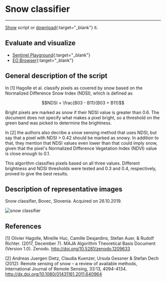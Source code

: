 # Snow classifier
---


<a href="#" id='togglescript'>Show</a> script or [download](script.js){:target="_blank"} it.
<div id='script_view' style="display:none">
{% highlight javascript %}
      {% include_relative script.js %}
{% endhighlight %}
</div>

## Evaluate and visualize
 - [Sentinel Playground](https://apps.sentinel-hub.com/sentinel-playground/?source=S2&lat=41.9027835&lng=12.496365500000024&zoom=12&evalscripturl=https://raw.githubusercontent.com/sentinel-hub/customScripts/master/sentinel-2/snow_classifier/script.js){:target="_blank"}    
 - [EO Browser](https://apps.sentinel-hub.com/eo-browser/?lat=46.35647&lng=13.47542&zoom=13&time=2019-10-26&preset=CUSTOM&datasource=Sentinel-2%20L1C&layers=B01,B02,B03&evalscript=ICB2YXIgTkRTSSA9IChCMDMgLSBCMTEpIC8gKEIwMyArIEIxMSk7CnZhciBORFZJID0gKEIwOCAtIEIwNCkgLyAoQjA4ICsgQjA0KTsKdmFyIGdhaW4gPSAyLjU7CgpmdW5jdGlvbiBzaShhKSB7CiAgICByZXR1cm4gKGE%2BPTAuNCkgPyAxIDogKE1hdGguYWJzKE5EVkkgLSAwLjEpIDw9IDAuMDI1ID8gMSA6IDApOwp9CgpmdW5jdGlvbiBicihhKSB7CiAgICByZXR1cm4gYT4wLjM7Cn0KICAgCnZhciB2ID0gc2koTkRTSSkgJiYgYnIoQjAzKTsKCnJldHVybiAodj09MSkgPyBbMS4wLDAuOCwwLjRdIDogW0IwNCwgQjAzLCBCMDJdLm1hcChhID0%2BIGdhaW4gKiBhKTs%3D){:target="_blank"}   

## General description of the script

In [1] Hagolle et al. classify pixels as covered by snow based on the Normalized Difference Snow Index (NDSI), which is defined as 

$$NDSI = \frac{B03 - B11}{B03 + B11}$$

Bright pixels are marked as snow if  their NDSI value is greater than 0.6. The document does not specify what
 makes a pixel bright, so a threshold on the green band was picked to determine the brightness.
 
In [2] the authors also decribe a snow sensing method that uses NDSI, but say that a pixel with NDSI > 0.42 should be marked as snowy.
In addition to that, they mention that NDSI values even lower than that could imply snow, given that the pixel's Normalized 
Difference Vegetation Index (NDVI) value is close enough to 0.1.

This algorithm classifies pixels based on all three values. Different brightness and NDSI thresholds were tested and 0.3 and 0.4, respectively, proved to give the best results.

## Description of representative images

Snow classifier, Bovec, Slovenia. Acquired on 26.10.2019.

![snow classifier](fig/fig1.png)

## References
[1] Olivier Hagolle, Mireille Huc, Camille Desjardins, Stefan Auer, & Rudolf Richter. (2017, December 7). MAJA Algorithm Theoretical Basis Document (Version 1.0). Zenodo. http://doi.org/10.5281/zenodo.1209633

[2] Andreas Juergen Dietz, Claudia Kuenzer, Ursula Gessner & Stefan Dech (2012):
Remote sensing of snow – a review of available methods, International Journal of Remote Sensing,
33:13, 4094-4134. http://dx.doi.org/10.1080/01431161.2011.640964
